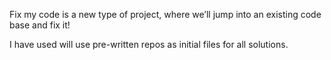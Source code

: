 Fix my code is a new type of project, where we’ll jump into an existing code base and fix it!

I have used will use pre-written repos as initial files for all solutions.

